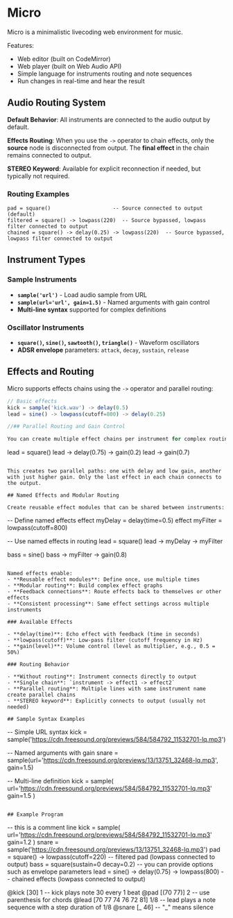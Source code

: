 # Micro

Micro is a minimalistic livecoding web environment for music.

Features:
- Web editor (built on CodeMirror)
- Web player (built on Web Audio API)
- Simple language for instruments routing and note sequences
- Run changes in real-time and hear the result

## Audio Routing System

**Default Behavior**: All instruments are connected to the audio output by default.

**Effects Routing**: When you use the `->` operator to chain effects, only the **source** node is disconnected from output. The **final effect** in the chain remains connected to output.

**STEREO Keyword**: Available for explicit reconnection if needed, but typically not required.

### Routing Examples

```
pad = square()                    -- Source connected to output (default)
filtered = square() -> lowpass(220)  -- Source bypassed, lowpass filter connected to output
chained = square() -> delay(0.25) -> lowpass(220)  -- Source bypassed, lowpass filter connected to output
```

## Instrument Types

### Sample Instruments
- **`sample('url')`** - Load audio sample from URL
- **`sample(url='url', gain=1.5)`** - Named arguments with gain control
- **Multi-line syntax** supported for complex definitions

### Oscillator Instruments
- **`square()`, `sine()`, `sawtooth()`, `triangle()`** - Waveform oscillators
- **ADSR envelope** parameters: `attack`, `decay`, `sustain`, `release`

## Effects and Routing

Micro supports effects chains using the `->` operator and parallel routing:

```javascript
// Basic effects
kick = sample('kick.wav') -> delay(0.5)
lead = sine() -> lowpass(cutoff=800) -> delay(0.25)

//## Parallel Routing and Gain Control

You can create multiple effect chains per instrument for complex routing:

```
lead = square()
lead -> delay(0.75) -> gain(0.2)
lead -> gain(0.7)
```

This creates two parallel paths: one with delay and low gain, another with just higher gain. Only the last effect in each chain connects to the output.

## Named Effects and Modular Routing

Create reusable effect modules that can be shared between instruments:

```
-- Define named effects
effect myDelay = delay(time=0.5)
effect myFilter = lowpass(cutoff=800)

-- Use named effects in routing
lead = square()
lead -> myDelay -> myFilter

bass = sine()
bass -> myFilter -> gain(0.8)
```

Named effects enable:
- **Reusable effect modules**: Define once, use multiple times
- **Modular routing**: Build complex effect graphs
- **Feedback connections**: Route effects back to themselves or other effects
- **Consistent processing**: Same effect settings across multiple instruments

### Available Effects

- **delay(time)**: Echo effect with feedback (time in seconds)
- **lowpass(cutoff)**: Low-pass filter (cutoff frequency in Hz)
- **gain(level)**: Volume control (level as multiplier, e.g., 0.5 = 50%)

### Routing Behavior

- **Without routing**: Instrument connects directly to output
- **Single chain**: `instrument -> effect1 -> effect2`
- **Parallel routing**: Multiple lines with same instrument name create parallel chains
- **STEREO keyword**: Explicitly connects to output (usually not needed)

## Sample Syntax Examples

```
-- Simple URL syntax
kick = sample('https://cdn.freesound.org/previews/584/584792_11532701-lq.mp3')

-- Named arguments with gain
snare = sample(url='https://cdn.freesound.org/previews/13/13751_32468-lq.mp3', gain=1.5)

-- Multi-line definition
kick = sample(
  url='https://cdn.freesound.org/previews/584/584792_11532701-lq.mp3'
  gain=1.5
)
```

## Example Program

```
-- this is a comment line
kick = sample(
  url='https://cdn.freesound.org/previews/584/584792_11532701-lq.mp3'
  gain=1.2
)
snare = sample('https://cdn.freesound.org/previews/13/13751_32468-lq.mp3')
pad = square() -> lowpass(cutoff=220) -- filtered pad (lowpass connected to output)
bass = square(sustain=0 decay=0.2) -- you can provide options such as envelope parameters
lead = sine() -> delay(0.75) -> lowpass(800) -- chained effects (lowpass connected to output)

@kick [30] 1 -- kick plays note 30 every 1 beat
@pad [(70 77)] 2 -- use parenthesis for chords
@lead [70 77 74 76 72 81] 1/8 -- lead plays a note sequence with a step duration of 1/8
@snare [_ 46] -- "_" means silence